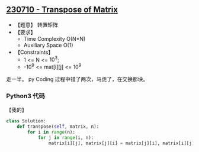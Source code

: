 ## [230710 - Transpose of Matrix](https://practice.geeksforgeeks.org/problems/transpose-of-matrix-1587115621/1)

- 【题意】 转置矩阵
- 【要求】
    - Time Complexity O(N*N)
    - Auxiliary Space O(1)
- 【Constraints】
    - 1 <= N <= $10^3$;
    - -$10^9$ <= mat[i][j] <= $10^9$

走一半。
py Coding 过程中错了两次，马虎了，在交换那块。

### Python3 代码

【我的】
```py
class Solution:
    def transpose(self, matrix, n):
        for i in range(n):
            for j in range(i, n):
                matrix[i][j], matrix[j][i] = matrix[j][i], matrix[i][j]
```